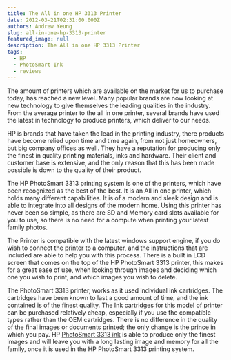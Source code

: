 ```yaml
---
title: The All in one HP 3313 Printer
date: 2012-03-21T02:31:00.000Z
authors: Andrew Yeung
slug: all-in-one-hp-3313-printer
featured_image: null
description: The All in one HP 3313 Printer
tags:
  - HP
  - PhotoSmart Ink
  - reviews
---
```

The amount of printers which are available on the market for us to purchase today, has reached a new level. Many popular brands are now looking at new technology to give themselves the leading qualities in the industry. From the average printer to the all in one printer, several brands have used the latest in technology to produce printers, which deliver to our needs.

HP is brands that have taken the lead in the printing industry, there products have become relied upon time and time again, from not just homeowners, but big company offices as well. They have a reputation for producing only the finest in quality printing materials, inks and hardware. Their client and customer base is extensive, and the only reason that this has been made possible is down to the quality of their product.

The HP PhotoSmart 3313 printing system is one of the printers, which have been recognized as the best of the best. It is an All in one printer, which holds many different capabilities. It is of a modern and sleek design and is able to integrate into all designs of the modern home. Using this printer has never been so simple, as there are SD and Memory card slots available for you to use, so there is no need for a compute when printing your latest family photos.

The Printer is compatible with the latest windows support engine, if you do wish to connect the printer to a computer, and the instructions that are included are able to help you with this process. There is a built in LCD screen that comes on the top of the HP PhotoSmart 3313 printer, this makes for a great ease of use, when looking through images and deciding which one you wish to print, and which images you wish to delete.

The PhotoSmart 3313 printer, works as it used individual ink cartridges. The cartridges have been known to last a good amount of time, and the ink contained is of the finest quality. The Ink cartridges for this model of printer can be purchased relatively cheap, especially if you use the compatible types rather than the OEM cartridges. There is no difference in the quality of the final images or documents printed; the only change is the prince in which you pay. HP [PhotoSmart 3313 ink](https://www.comboink.com/hp-photosmart-3313-ink-cartridges) is able to produce only the finest images and will leave you with a long lasting image and memory for all the family, once it is used in the HP PhotoSmart 3313 printing system.